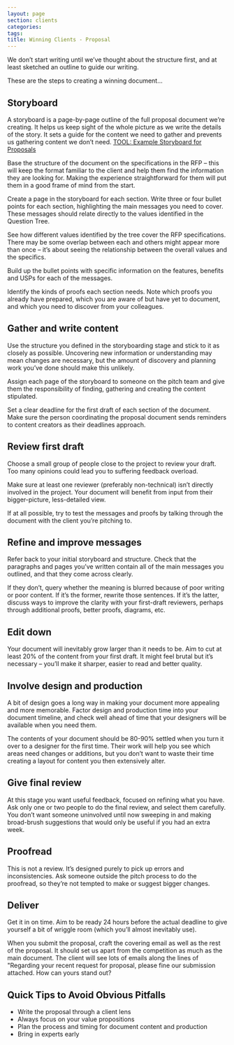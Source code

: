 ```yaml
---
layout: page
section: clients
categories:
tags:
title: Winning Clients - Proposal
---
```


We don’t start writing until we’ve thought about the structure first, and at least sketched an outline to guide our writing.

These are the steps to creating a winning document...

## Storyboard
A storyboard is a page-by-page outline of the full proposal document we’re creating. It helps us keep sight of the whole picture as we write the details of the story. It sets a guide for the content we need to gather and prevents us gathering content we don’t need.
[TOOL: Example Storyboard for Proposals](https://docs.google.com/document/d/13mQg3WUitHZvCQV2euiAFV3Yj_fYvLZoODDLTX1089U/edit)

Base the structure of the document on the specifications in the RFP – this will keep the format familiar to the client and help them find the information they are looking for. Making the experience straightforward for them will put them in a good frame of mind from the start.

Create a page in the storyboard for each section. Write three or four bullet points for each section, highlighting the main messages you need to cover. These messages should relate directly to the values identified in the Question Tree.

See how different values identified by the tree cover the RFP specifications. There may be some overlap between each and others might appear more than once – it’s about seeing the relationship between the overall values and the specifics.

Build up the bullet points with specific information on the features, benefits and USPs for each of the messages.

Identify the kinds of proofs each section needs. Note which proofs you already have prepared, which you are aware of but have yet to document, and which you need to discover from your colleagues.

## Gather and write content
Use the structure you defined in the storyboarding stage and stick to it as closely as possible. Uncovering new information or understanding may mean changes are necessary, but the amount of discovery and planning work you’ve done should make this unlikely.

Assign each page of the storyboard to someone on the pitch team and give them the responsibility of finding, gathering and creating the content stipulated.

Set a clear deadline for the first draft of each section of the document. Make sure the person coordinating the proposal document sends reminders to content creators as their deadlines approach.

## Review first draft
Choose a small group of people close to the project to review your draft. Too many opinions could lead you to suffering feedback overload.

Make sure at least one reviewer (preferably non-technical) isn’t directly involved in the project. Your document will benefit from input from their bigger-picture, less-detailed view.

If at all possible, try to test the messages and proofs by talking through the document with the client you’re pitching to.

## Refine and improve messages
Refer back to your initial storyboard and structure. Check that the paragraphs and pages you’ve written contain all of the main messages you outlined, and that they come across clearly.

If they don’t, query whether the meaning is blurred because of poor writing or poor content. If it’s the former, rewrite those sentences. If it’s the latter, discuss ways to improve the clarity with your first-draft reviewers, perhaps through additional proofs, better proofs, diagrams, etc.

## Edit down
Your document will inevitably grow larger than it needs to be. Aim to cut at least 20% of the content from your first draft. It might feel brutal but it’s necessary – you’ll make it sharper, easier to read and better quality.

## Involve design and production
A bit of design goes a long way in making your document more appealing and more memorable. Factor design and production time into your document timeline, and check well ahead of time that your designers will be available when you need them.

The contents of your document should be 80-90% settled when you turn it over to a designer for the first time. Their work will help you see which areas need changes or additions, but you don’t want to waste their time creating a layout for content you then extensively alter.

## Give final review
At this stage you want useful feedback, focused on refining what you have. Ask only one or two people to do the final review, and select them carefully. You don’t want someone uninvolved until now sweeping in and making broad-brush suggestions that would only be useful if you had an extra week.

## Proofread
This is not a review. It’s designed purely to pick up errors and inconsistencies. Ask someone outside the pitch process to do the proofread, so they’re not tempted to make or suggest bigger changes.

## Deliver
Get it in on time. Aim to be ready 24 hours before the actual deadline to give yourself a bit of wriggle room (which you’ll almost inevitably use).

When you submit the proposal, craft the covering email as well as the rest of the proposal. It should set us apart from the competition as much as the main document. The client will see lots of emails along the lines of "Regarding your recent request for proposal, please fine our submission attached. How can yours stand out?


## Quick Tips to Avoid Obvious Pitfalls

- Write the proposal through a client lens
- Always focus on your value propositions
- Plan the process and timing for document content and production
- Bring in experts early
